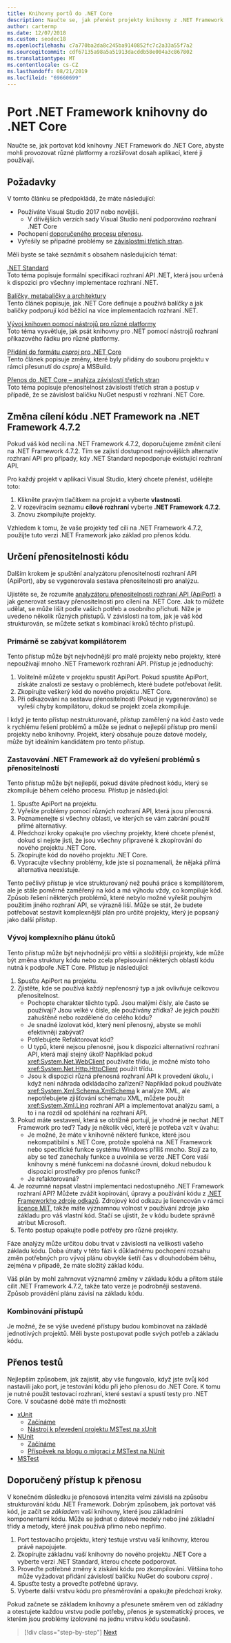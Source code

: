 ```yaml
---
title: Knihovny portů do .NET Core
description: Naučte se, jak přenést projekty knihovny z .NET Framework do .NET Core.
author: cartermp
ms.date: 12/07/2018
ms.custom: seodec18
ms.openlocfilehash: c7a770ba2da8c245ba9140852fc7c2a33a55f7a2
ms.sourcegitcommit: cdf67135a98a5a51913dacddb58e004a3c867802
ms.translationtype: MT
ms.contentlocale: cs-CZ
ms.lasthandoff: 08/21/2019
ms.locfileid: "69660699"
---
```

# <a name="port-net-framework-libraries-to-net-core"></a>Port .NET Framework knihovny do .NET Core

Naučte se, jak portovat kód knihovny .NET Framework do .NET Core, abyste mohli provozovat různé platformy a rozšiřovat dosah aplikací, které ji používají.

## <a name="prerequisites"></a>Požadavky

V tomto článku se předpokládá, že máte následující:

- Používáte Visual Studio 2017 nebo novější.
  - V dřívějších verzích sady Visual Studio není podporováno rozhraní .NET Core
- Pochopení [doporučeného procesu přenosu](index.md).
- Vyřešily se případné problémy se [závislostmi třetích stran](third-party-deps.md).

Měli byste se také seznámit s obsahem následujících témat:

[.NET Standard](../../standard/net-standard.md)\
Toto téma popisuje formální specifikaci rozhraní API .NET, která jsou určená k dispozici pro všechny implementace rozhraní .NET.

[Balíčky, metabalíčky a architektury](../packages.md)   
Tento článek popisuje, jak .NET Core definuje a používá balíčky a jak balíčky podporují kód běžící na více implementacích rozhraní .NET.

[Vývoj knihoven pomocí nástrojů pro různé platformy](../tutorials/libraries.md)   
Toto téma vysvětluje, jak psát knihovny pro .NET pomocí nástrojů rozhraní příkazového řádku pro různé platformy.

[Přidání do formátu *csproj* pro .NET Core](../tools/csproj.md)   
Tento článek popisuje změny, které byly přidány do souboru projektu v rámci přesunutí do *csproj* a MSBuild.

[Přenos do .NET Core – analýza závislostí třetích stran](third-party-deps.md)   
Toto téma popisuje přenositelnost závislostí třetích stran a postup v případě, že se závislost balíčku NuGet nespustí v rozhraní .NET Core.

## <a name="retargeting-your-net-framework-code-to-net-framework-472"></a>Změna cílení kódu .NET Framework na .NET Framework 4.7.2

Pokud váš kód necílí na .NET Framework 4.7.2, doporučujeme změnit cílení na .NET Framework 4.7.2. Tím se zajistí dostupnost nejnovějších alternativ rozhraní API pro případy, kdy .NET Standard nepodporuje existující rozhraní API.

Pro každý projekt v aplikaci Visual Studio, který chcete přenést, udělejte toto:

1. Klikněte pravým tlačítkem na projekt a vyberte **vlastnosti**.
1. V rozevíracím seznamu **cílové rozhraní** vyberte **.NET Framework 4.7.2**.
1. Znovu zkompilujte projekty.

Vzhledem k tomu, že vaše projekty teď cílí na .NET Framework 4.7.2, použijte tuto verzi .NET Framework jako základ pro přenos kódu.

## <a name="determining-the-portability-of-your-code"></a>Určení přenositelnosti kódu

Dalším krokem je spuštění analyzátoru přenositelnosti rozhraní API (ApiPort), aby se vygenerovala sestava přenositelnosti pro analýzu.

Ujistěte se, že rozumíte [analyzátoru přenositelnosti rozhraní API (ApiPort)](../../standard/analyzers/portability-analyzer.md) a jak generovat sestavy přenositelnosti pro cílení na .NET Core. Jak to můžete udělat, se může lišit podle vašich potřeb a osobního příchuti. Níže je uvedeno několik různých přístupů. V závislosti na tom, jak je váš kód strukturován, se můžete setkat s kombinací kroků těchto přístupů.

### <a name="dealing-primarily-with-the-compiler"></a>Primárně se zabývat kompilátorem

Tento přístup může být nejvhodnější pro malé projekty nebo projekty, které nepoužívají mnoho .NET Framework rozhraní API. Přístup je jednoduchý:

1. Volitelně můžete v projektu spustit ApiPort. Pokud spustíte ApiPort, získáte znalosti ze sestavy o problémech, které budete potřebovat řešit.
1. Zkopírujte veškerý kód do nového projektu .NET Core.
1. Při odkazování na sestavu přenositelnosti (Pokud je vygenerováno) se vyřeší chyby kompilátoru, dokud se projekt zcela zkompiluje.

I když je tento přístup nestrukturované, přístup zaměřený na kód často vede k rychlému řešení problémů a může se jednat o nejlepší přístup pro menší projekty nebo knihovny. Projekt, který obsahuje pouze datové modely, může být ideálním kandidátem pro tento přístup.

### <a name="staying-on-the-net-framework-until-portability-issues-are-resolved"></a>Zastavování .NET Framework až do vyřešení problémů s přenositelností

Tento přístup může být nejlepší, pokud dáváte přednost kódu, který se zkompiluje během celého procesu. Přístup je následující:

1. Spusťte ApiPort na projektu.
1. Vyřešte problémy pomocí různých rozhraní API, která jsou přenosná.
1. Poznamenejte si všechny oblasti, ve kterých se vám zabrání použití přímé alternativy.
1. Předchozí kroky opakujte pro všechny projekty, které chcete přenést, dokud si nejste jisti, že jsou všechny připravené k zkopírování do nového projektu .NET Core.
1. Zkopírujte kód do nového projektu .NET Core.
1. Vypracujte všechny problémy, kde jste si poznamenali, že nějaká přímá alternativa neexistuje.

Tento pečlivý přístup je více strukturovaný než pouhá práce s kompilátorem, ale je stále poměrně zaměřený na kód a má výhodu vždy, co kompiluje kód. Způsob řešení některých problémů, které nebylo možné vyřešit pouhým použitím jiného rozhraní API, se výrazně liší. Může se stát, že budete potřebovat sestavit komplexnější plán pro určité projekty, který je popsaný jako další přístup.

### <a name="developing-a-comprehensive-plan-of-attack"></a>Vývoj komplexního plánu útoků

Tento přístup může být nejvhodnější pro větší a složitější projekty, kde může být změna struktury kódu nebo zcela přepisování některých oblastí kódu nutná k podpoře .NET Core. Přístup je následující:

1. Spusťte ApiPort na projektu.
1. Zjistěte, kde se používá každý nepřenosný typ a jak ovlivňuje celkovou přenositelnost.
   - Pochopte charakter těchto typů. Jsou malými čísly, ale často se používají? Jsou velké v čísle, ale používány zřídka? Je jejich použití zahuštěné nebo rozdělené do celého kódu?
   - Je snadné izolovat kód, který není přenosný, abyste se mohli efektivněji zabývat?
   - Potřebujete Refaktorovat kód?
   - U typů, které nejsou přenosné, jsou k dispozici alternativní rozhraní API, která mají stejný úkol? Například pokud <xref:System.Net.WebClient> používáte třídu, je možné místo toho <xref:System.Net.Http.HttpClient> použít třídu.
   - Jsou k dispozici různá přenosná rozhraní API k provedení úkolu, i když není náhrada odkládacího zařízení? Například pokud používáte <xref:System.Xml.Schema.XmlSchema> k analýze XML, ale nepotřebujete zjišťování schématu XML, můžete použít <xref:System.Xml.Linq> rozhraní API a implementovat analýzu sami, a to i na rozdíl od spoléhání na rozhraní API.
1. Pokud máte sestavení, která se obtížně portují, je vhodné je nechat .NET Framework pro teď? Tady je několik věcí, které je potřeba vzít v úvahu:
   - Je možné, že máte v knihovně některé funkce, které jsou nekompatibilní s .NET Core, protože spoléhá na .NET Framework nebo specifické funkce systému Windows příliš mnoho. Stojí za to, aby se teď zanechaly funkce a uvolnila se verze .NET Core vaší knihovny s méně funkcemi na dočasné úrovni, dokud nebudou k dispozici prostředky pro přenos funkcí?
   - Je refaktorovaná?
1. Je rozumné napsat vlastní implementaci nedostupného .NET Framework rozhraní API?
   Můžete zvážit kopírování, úpravy a používání kódu z [.NET Frameworkho zdroje odkazů](https://github.com/Microsoft/referencesource). Zdrojový kód odkazu je licencován v rámci [licence MIT](https://github.com/Microsoft/referencesource/blob/master/LICENSE.txt), takže máte významnou volnost v používání zdroje jako základu pro váš vlastní kód. Stačí se ujistit, že v kódu budete správně atribut Microsoft.
1. Tento postup opakujte podle potřeby pro různé projekty.
 
Fáze analýzy může určitou dobu trvat v závislosti na velikosti vašeho základu kódu. Doba útraty v této fázi k důkladnému pochopení rozsahu změn potřebných pro vývoj plánu obvykle šetří čas v dlouhodobém běhu, zejména v případě, že máte složitý základ kódu.

Váš plán by mohl zahrnovat významné změny v základu kódu a přitom stále cílit .NET Framework 4.7.2, takže tato verze je podrobněji sestavená. Způsob provádění plánu závisí na základu kódu.

### <a name="mixing-approaches"></a>Kombinování přístupů

Je možné, že se výše uvedené přístupy budou kombinovat na základě jednotlivých projektů. Měli byste postupovat podle svých potřeb a základu kódu.

## <a name="porting-your-tests"></a>Přenos testů

Nejlepším způsobem, jak zajistit, aby vše fungovalo, když jste svůj kód nastavili jako port, je testování kódu při jeho přenosu do .NET Core. K tomu je nutné použít testovací rozhraní, které sestaví a spustí testy pro .NET Core. V současné době máte tři možnosti:

- [xUnit](https://xunit.github.io/)
  * [Začínáme](https://xunit.github.io/docs/getting-started-dotnet-core.html)
  * [Nástroj k převedení projektu MSTest na xUnit](https://github.com/dotnet/codeformatter/tree/master/src/XUnitConverter)
- [NUnit](https://nunit.org/)
  * [Začínáme](https://github.com/nunit/docs/wiki/Installation)
  * [Příspěvek na blogu o migraci z MSTest na NUnit](https://www.florian-rappl.de/News/Page/275/convert-mstest-to-nunit)
- [MSTest](https://docs.microsoft.com/visualstudio/test/unit-test-basics)

## <a name="recommended-approach-to-porting"></a>Doporučený přístup k přenosu

V konečném důsledku je přenosová intenzita velmi závislá na způsobu strukturování kódu .NET Framework. Dobrým způsobem, jak portovat váš kód, je začít se *základem* vaší knihovny, které jsou základními komponentami kódu. Může se jednat o datové modely nebo jiné základní třídy a metody, které jinak používá přímo nebo nepřímo.

1. Port testovacího projektu, který testuje vrstvu vaší knihovny, kterou právě napojujete.
1. Zkopírujte základnu vaší knihovny do nového projektu .NET Core a vyberte verzi .NET Standard, kterou chcete podporovat.
1. Proveďte potřebné změny k získání kódu pro zkompilování. Většina toho může vyžadovat přidání závislostí balíčku NuGet do souboru *csproj* .
1. Spusťte testy a proveďte potřebné úpravy.
1. Vyberte další vrstvu kódu pro přesměrování a opakujte předchozí kroky.

Pokud začnete se základem knihovny a přesunete směrem ven od základny a otestujete každou vrstvu podle potřeby, přenos je systematický proces, ve kterém jsou problémy izolované na jednu vrstvu kódu současně.

>[!div class="step-by-step"]
>[Next](project-structure.md)
